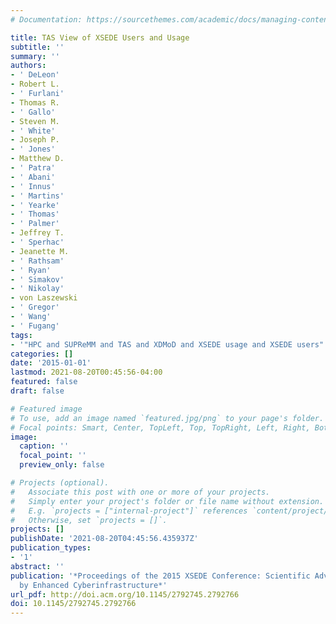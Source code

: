 ```yaml
---
# Documentation: https://sourcethemes.com/academic/docs/managing-content/

title: TAS View of XSEDE Users and Usage
subtitle: ''
summary: ''
authors:
- ' DeLeon'
- Robert L.
- ' Furlani'
- Thomas R.
- ' Gallo'
- Steven M.
- ' White'
- Joseph P.
- ' Jones'
- Matthew D.
- ' Patra'
- ' Abani'
- ' Innus'
- ' Martins'
- ' Yearke'
- ' Thomas'
- ' Palmer'
- Jeffrey T.
- ' Sperhac'
- Jeanette M.
- ' Rathsam'
- ' Ryan'
- ' Simakov'
- ' Nikolay'
- von Laszewski
- ' Gregor'
- ' Wang'
- ' Fugang'
tags:
- '"HPC and SUPReMM and TAS and XDMoD and XSEDE usage and XSEDE users"'
categories: []
date: '2015-01-01'
lastmod: 2021-08-20T00:45:56-04:00
featured: false
draft: false

# Featured image
# To use, add an image named `featured.jpg/png` to your page's folder.
# Focal points: Smart, Center, TopLeft, Top, TopRight, Left, Right, BottomLeft, Bottom, BottomRight.
image:
  caption: ''
  focal_point: ''
  preview_only: false

# Projects (optional).
#   Associate this post with one or more of your projects.
#   Simply enter your project's folder or file name without extension.
#   E.g. `projects = ["internal-project"]` references `content/project/deep-learning/index.md`.
#   Otherwise, set `projects = []`.
projects: []
publishDate: '2021-08-20T04:45:56.435937Z'
publication_types:
- '1'
abstract: ''
publication: '*Proceedings of the 2015 XSEDE Conference: Scientific Advancements Enabled
  by Enhanced Cyberinfrastructure*'
url_pdf: http://doi.acm.org/10.1145/2792745.2792766
doi: 10.1145/2792745.2792766
---
```

